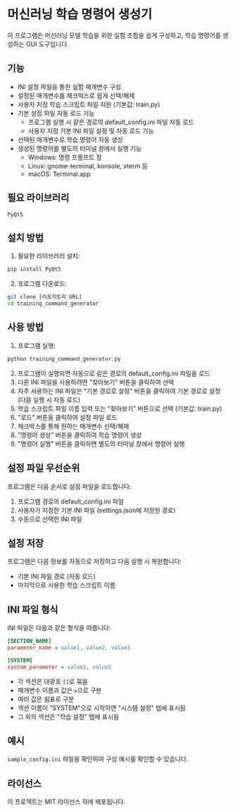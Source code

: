 # 머신러닝 학습 명령어 생성기

이 프로그램은 머신러닝 모델 학습을 위한 실험 조합을 쉽게 구성하고, 학습 명령어를 생성하는 GUI 도구입니다.

## 기능

- INI 설정 파일을 통한 실험 매개변수 구성
- 설정된 매개변수를 체크박스로 쉽게 선택/해제
- 사용자 지정 학습 스크립트 파일 지원 (기본값: train.py)
- 기본 설정 파일 자동 로드 기능
  - 프로그램 실행 시 같은 경로의 default_config.ini 파일 자동 로드
  - 사용자 지정 기본 INI 파일 설정 및 자동 로드 기능
- 선택된 매개변수로 학습 명령어 자동 생성
- 생성된 명령어를 별도의 터미널 창에서 실행 기능
  - Windows: 명령 프롬프트 창
  - Linux: gnome-terminal, konsole, xterm 등
  - macOS: Terminal.app

## 필요 라이브러리

```
PyQt5
```

## 설치 방법

1. 필요한 라이브러리 설치:

```bash
pip install PyQt5
```

2. 프로그램 다운로드:

```bash
git clone [리포지토리 URL]
cd training_command_generator
```

## 사용 방법

1. 프로그램 실행:

```bash
python training_command_generator.py
```

2. 프로그램이 실행되면 자동으로 같은 경로의 default_config.ini 파일을 로드
3. 다른 INI 파일을 사용하려면 "찾아보기" 버튼을 클릭하여 선택
4. 자주 사용하는 INI 파일은 "기본 경로로 설정" 버튼을 클릭하여 기본 경로로 설정 (다음 실행 시 자동 로드)
5. 학습 스크립트 파일 이름 입력 또는 "찾아보기" 버튼으로 선택 (기본값: train.py)
6. "로드" 버튼을 클릭하여 설정 파일 로드
7. 체크박스를 통해 원하는 매개변수 선택/해제
8. "명령어 생성" 버튼을 클릭하여 학습 명령어 생성
9. "명령어 실행" 버튼을 클릭하면 별도의 터미널 창에서 명령어 실행

## 설정 파일 우선순위

프로그램은 다음 순서로 설정 파일을 로드합니다:

1. 프로그램 경로의 default_config.ini 파일
2. 사용자가 지정한 기본 INI 파일 (settings.json에 저장된 경로)
3. 수동으로 선택한 INI 파일

## 설정 저장

프로그램은 다음 정보를 자동으로 저장하고 다음 실행 시 복원합니다:

- 기본 INI 파일 경로 (자동 로드)
- 마지막으로 사용한 학습 스크립트 이름

## INI 파일 형식

INI 파일은 다음과 같은 형식을 따릅니다:

```ini
[SECTION_NAME]
parameter_name = value1, value2, value3

[SYSTEM]
system_parameter = value1, value2
```

- 각 섹션은 대괄호 `[]`로 묶음
- 매개변수 이름과 값은 `=`으로 구분
- 여러 값은 쉼표로 구분
- 섹션 이름이 "SYSTEM"으로 시작하면 "시스템 설정" 탭에 표시됨
- 그 외의 섹션은 "학습 설정" 탭에 표시됨

## 예시

`sample_config.ini` 파일을 확인하여 구성 예시를 확인할 수 있습니다.

## 라이선스

이 프로젝트는 MIT 라이선스 하에 배포됩니다. 